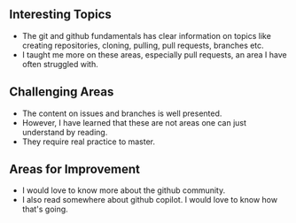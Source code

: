 ## Interesting Topics
-  The git and github fundamentals has clear information on topics like creating repositories, cloning, pulling, pull requests, branches etc. 
- I taught me more on these areas, especially pull requests, an area I have often struggled with. 

## Challenging Areas
- The content on issues and branches is well presented. 
- However, I have learned that these are not areas one can just understand by reading. 
- They require real practice to master. 

## Areas for Improvement
- I would love to know more about the github community. 
- I also read somewhere about github copilot. I would love to know how that's going. 